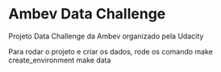 Ambev Data Challenge
==============================

Projeto Data Challenge da Ambev organizado pela Udacity


Para rodar o projeto e criar os dados, rode os comando
    make create_environment
    make data


